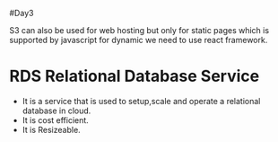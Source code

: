 #Day3

S3 can also be used for web hosting but only for static pages which is supported by javascript for dynamic we need to use react framework.

# RDS Relational Database Service

- It is a service that is used to setup,scale and operate a relational database in cloud.
- It is cost efficient.
- It is Resizeable.




